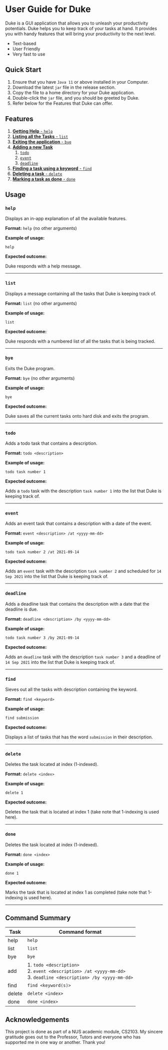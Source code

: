 # User Guide for Duke
Duke is a GUI application that allows you to unleash your productivity potentials. Duke helps you to keep track of your
tasks at hand. It provides you with handy features that will bring your productivity to the next level.
* Text-based
* User Friendly
* Very fast to use

## Quick Start
1. Ensure that you have `Java 11` or above installed in your Computer.
2. Download the latest `jar` file in the release section.
3. Copy the file to a home directory for your Duke application.
4. Double-click the `jar` file, and you should be greeted by Duke.
5. Refer below for the Features that Duke can offer.

## Features 
1. [**Getting Help** - `help`](#help)
2. [**Listing all the Tasks** - `list`](#list)
3. [**Exiting the application** - `bye`](#bye)
4. [**Adding a new Task**](#todo)
   1. [`todo`](#todo)
   2. [`event`](#event)
   3. [`deadline`](#deadline)
5. [**Finding a task using a keyword** - `find`](#find)
6. [**Deleting a task** - `delete`](#delete)
7. [**Marking a task as done** - `done`](#done)

## Usage

### <a name="help"></a>`help`
Displays an in-app explanation of all the available features.

**Format:** `help` (no other arguments)

**Example of usage:**
```
help
```

**Expected outcome:**

Duke responds with a help message.
<hr/>

### <a name="list"></a>`list`

Displays a message containing all the tasks that Duke is keeping track of.

**Format:** `list` (no other arguments)

**Example of usage:** 
```
list
```

**Expected outcome:** 

Duke responds with a numbered list of all the tasks that is being tracked.
<hr/>

### <a name="bye"></a>`bye`

Exits the Duke program.

**Format:** `bye` (no other arguments)

**Example of usage:**
```
bye
```

**Expected outcome:**

Duke saves all the current tasks onto hard disk and exits the program.
<hr/>

### <a name="todo"></a>`todo`

Adds a todo task that contains a description.

**Format:** `todo <description>`

**Example of usage:**
```
todo task number 1
```

**Expected outcome:**

Adds a `todo` task with the description `task number 1` into the list that Duke is keeping track of.
<hr/>

### <a name="event"></a>`event`

Adds an event task that contains a description with a date of the event.

**Format:** `event <description> /at <yyyy-mm-dd>`

**Example of usage:**
```
todo task number 2 /at 2021-09-14
```

**Expected outcome:**

Adds an `event` task with the description `task number 2` and scheduled for `14 Sep 2021` into the list that 
Duke is keeping track of.
<hr/>

### <a name="deadline"></a>`deadline`

Adds a deadline task that contains the description with a date that the deadline is due.

**Format:** `deadline <description> /by <yyyy-mm-dd>`

**Example of usage:**
```
todo task number 3 /by 2021-09-14
```

**Expected outcome:**

Adds an `deadline` task with the description `task number 3` and a deadline of `14 Sep 2021` into the list that 
Duke is keeping track of.
<hr/>

### <a name="find"></a>`find`

Sieves out all the tasks with description containing the keyword.

**Format:** `find <keyword>`

**Example of usage:**
```
find submission
```

**Expected outcome:**

Displays a list of tasks that has the word `submission` in their description.
<hr/>

### <a name="delete"></a>`delete`

Deletes the task located at index (1-indexed).

**Format:** `delete <index>`

**Example of usage:**
```
delete 1
```

**Expected outcome:**

Deletes the task that is located at index 1 (take note that 1-indexing is used here).
<hr/>

### <a name="done"></a>`done`

Deletes the task located at index (1-indexed).

**Format:** `done <index>`

**Example of usage:**
```
done 1
```

**Expected outcome:**

Marks the task that is located at index 1 as completed (take note that 1-indexing is used here).
<hr/>

## Command Summary

Task | Command format
------------ | -------------
help | `help`
list | `list`
bye | `bye`
add | 1. `todo <description>` <br> 2. `event <description> /at <yyyy-mm-dd>` <br> 3. `deadline <description> /by <yyyy-mm-dd>`
find | `find <keyword(s)>`
delete | `delete <index>`
done | `done <index>`

## Acknowledgements

This project is done as part of a NUS academic module, CS2103. My sincere gratitude goes out to the 
Professor, Tutors and everyone who has supported me in one way or another. Thank you!